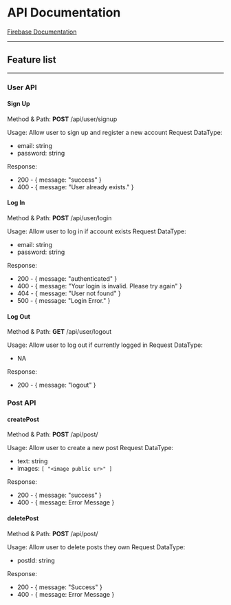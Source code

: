 # API Documentation

[Firebase Documentation](https://firebase.google.com/docs/firestore/)

- - -

## Feature list

- - -

### User API

#### __Sign Up__

Method & Path: __POST__ /api/user/signup

Usage: Allow user to sign up and register a new account
Request DataType:

- email: string
- password: string

Response:

- 200 - { message: "success" }
- 400 - { message: "User already exists." }

#### __Log In__

Method & Path: __POST__ /api/user/login

Usage: Allow user to log in if account exists
Request DataType:

- email: string
- password: string

Response:

- 200 - { message: "authenticated" }
- 400 - { message: "Your login is invalid. Please try again" }
- 404 - { message: "User not found" }
- 500 - { message: "Login Error." }

#### __Log Out__

Method & Path: __GET__ /api/user/logout

Usage: Allow user to log out if currently logged in
Request DataType:

- NA

Response:

- 200 - { message: "logout" }

### Post API

#### __createPost__

Method & Path: __POST__ /api/post/

Usage: Allow user to create a new post
Request DataType:

- text: string
- images: `[ "<image public ur>" ]`

Response:

- 200 - { message: "success" }
- 400 - { message: Error Message }

#### __deletePost__

Method & Path: __POST__ /api/post/

Usage: Allow user to delete posts they own
Request DataType:

- postId: string

Response:

- 200 - { message: "Success" }
- 400 - { message: Error Message }
